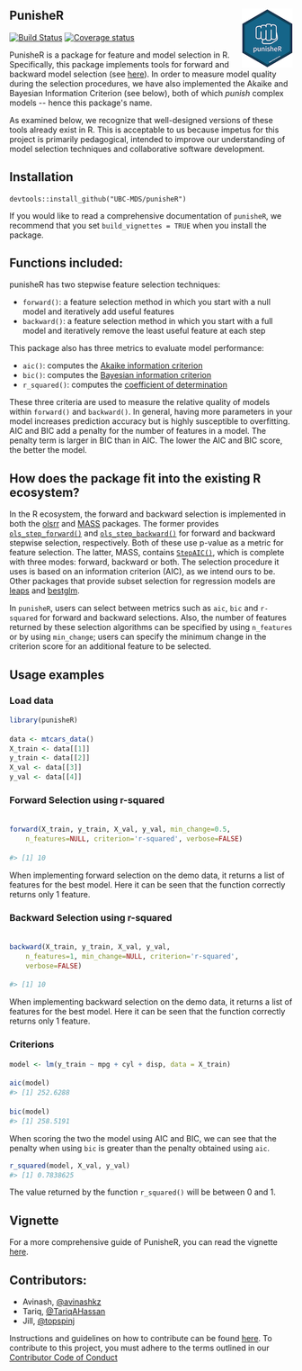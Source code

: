 ## PunisheR <img src="man/figures/logo.png" align="right"/>

[![Build Status](https://travis-ci.org/UBC-MDS/punisheR.svg?branch=master)](https://travis-ci.org/UBC-MDS/punisheR)
[![Coverage status](https://codecov.io/gh/UBC-MDS/punisheR/branch/master/graph/badge.svg)](https://codecov.io/github/UBC-MDS/punisheR?branch=master)


PunisheR is a package for feature and model selection in R. Specifically, this package implements tools for
forward and backward model selection (see [here](https://en.wikipedia.org/wiki/Stepwise_regression)).
In order to measure model quality during the selection procedures, we have also implemented
the Akaike and Bayesian Information Criterion (see below), both of which *punish* complex models -- hence this package's
name.

As examined below, we recognize that well-designed versions of these tools already exist in R.
This is acceptable to us because impetus for this project is primarily pedagogical, intended to
improve our understanding of model selection techniques and collaborative software development.

## Installation

```
devtools::install_github("UBC-MDS/punisheR")
```

If you would like to read a comprehensive documentation of `punisheR`, we recommend that you set `build_vignettes = TRUE` when you install the package.

## Functions included:

punisheR has two stepwise feature selection techniques:

- `forward()`: a feature selection method in which you start with a null model and iteratively add useful features
- `backward()`: a feature selection method in which you start with a full model and iteratively remove the least
useful feature at each step

This package also has three metrics to evaluate model performance: 

- `aic()`: computes the [Akaike information criterion](https://en.wikipedia.org/wiki/Akaike_information_criterion)
- `bic()`: computes the [Bayesian information criterion](https://en.wikipedia.org/wiki/Bayesian_information_criterion)
- `r_squared()`: computes the [coefficient of determination](https://en.wikipedia.org/wiki/Coefficient_of_determination)

These three criteria are used to measure the relative quality of models within `forward()` and `backward()`. In general,
having more parameters in your model increases prediction accuracy but is highly susceptible to overfitting. AIC and BIC
add a penalty for the number of features in a model. The penalty term is larger in BIC than in AIC. The lower the AIC and
BIC score, the better the model.

## How does the package fit into the existing R ecosystem?

In the R ecosystem, the forward and backward selection is implemented in both the [olsrr](https://cran.r-project.org/web/packages/olsrr/)
and [MASS](https://cran.r-project.org/web/packages/MASS/MASS.pdf) packages. The former provides
[`ols_step_forward()`](https://www.rdocumentation.org/packages/olsrr/versions/0.4.0/topics/ols_step_forward)
and [`ols_step_backward()`](https://www.rdocumentation.org/packages/olsrr/versions/0.4.0/topics/ols_step_backward)
for forward and backward stepwise selection, respectively. Both of these use p-value as a metric for feature selection.
The latter, MASS, contains [`StepAIC()`](https://stat.ethz.ch/R-manual/R-devel/library/MASS/html/stepAIC.html), which is
complete with three modes: forward, backward or both. The selection procedure it uses is based on an information criterion
(AIC), as we intend ours to be. Other packages that provide subset selection for regression models are
[leaps](https://cran.r-project.org/web/packages/leaps/leaps.pdf) and [bestglm](https://cran.r-project.org/web/packages/bestglm/bestglm.pdf).

In `punisheR`, users can select between metrics such as `aic`, `bic` and `r-squared` for forward and backward selections.
Also, the number of features returned by these selection algorithms can be specified by using `n_features` or by using `min_change`;
users can specify the minimum change in the criterion score for an additional feature to be selected.


## Usage examples

### Load data

```r
library(punisheR)

data <- mtcars_data()
X_train <- data[[1]]
y_train <- data[[2]]
X_val <- data[[3]]
y_val <- data[[4]]
```

### Forward Selection using r-squared

```r

forward(X_train, y_train, X_val, y_val, min_change=0.5,
    n_features=NULL, criterion='r-squared', verbose=FALSE)
    
#> [1] 10

```
When implementing forward selection on the demo data, it returns a list of features for the best model. Here it
can be seen that the function correctly returns only 1 feature.

### Backward Selection using r-squared

```r

backward(X_train, y_train, X_val, y_val,
    n_features=1, min_change=NULL, criterion='r-squared',
    verbose=FALSE)
    
#> [1] 10

```

When implementing backward selection on the demo data, it returns a list of features for the best model.
Here it can be seen that the function correctly returns only 1 feature.

### Criterions

```r
model <- lm(y_train ~ mpg + cyl + disp, data = X_train)

aic(model)
#> [1] 252.6288

bic(model)
#> [1] 258.5191

```

When scoring the two the model using AIC and BIC, we can see that the penalty when using `bic` is greater
than the penalty obtained using `aic`.

```r
r_squared(model, X_val, y_val)
#> [1] 0.7838625
```

The value returned by the function `r_squared()` will be between 0 and 1.

## Vignette

For a more comprehensive guide of PunisheR, you can read the vignette [here](vignettes/punisheR.md).



## Contributors: 

- Avinash, [@avinashkz](https://github.com/avinashkz)
- Tariq, [@TariqAHassan](https://github.com/TariqAHassan/)
- Jill, [@topspinj](https://github.com/topspinj/)

Instructions and guidelines on how to contribute can be found [here](CONTRIBUTING.md).
To contribute to this project, you must adhere to the terms outlined in our [Contributor Code of Conduct](CONDUCT.md) 
